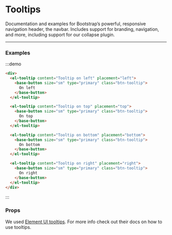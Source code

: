 # Tooltips

Documentation and examples for Bootstrap’s powerful, responsive navigation header, the navbar. Includes support for branding, navigation, and more, including support for our collapse plugin.

<hr>

### Examples

:::demo

```html
<div>
  <el-tooltip content="Tooltip on left" placement="left">
    <base-button size="sm" type="primary" class="btn-tooltip">
      On left
    </base-button>
  </el-tooltip>

  <el-tooltip content="Tooltip on top" placement="top">
    <base-button size="sm" type="primary" class="btn-tooltip">
      On top
    </base-button>
  </el-tooltip>

  <el-tooltip content="Tooltip on bottom" placement="bottom">
    <base-button size="sm" type="primary" class="btn-tooltip">
      On bottom
    </base-button>
  </el-tooltip>

  <el-tooltip content="Tooltip on right" placement="right">
    <base-button size="sm" type="primary" class="btn-tooltip">
      On right
    </base-button>
  </el-tooltip>
</div>
```

:::

### Props

We used [Element UI tooltips](https://element.eleme.io/#/en-US/component/tooltip).
For more info check out their docs on how to use tooltips.
